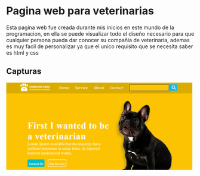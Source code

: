 # Pagina web para veterinarias
Esta pagina web fue creada durante mis inicios en este mundo de la programacion, en ella se puede visualizar todo el diseño necesario 
para que cualquier persona pueda dar conocer su compañia de veterinaria, ademas es muy facil de personalizar ya que el unico requisito 
que se necesita saber es html y css


## Capturas

<img src="imagen/01-imagen.png" width=500>
